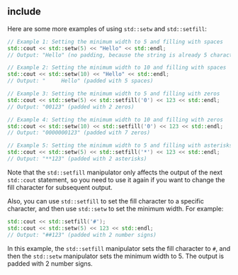 ## include <iomanip>
Here are some more examples of using `std::setw` and `std::setfill`:

```cpp
// Example 1: Setting the minimum width to 5 and filling with spaces
std::cout << std::setw(5) << "Hello" << std::endl;
// Output: "Hello" (no padding, because the string is already 5 characters long)

// Example 2: Setting the minimum width to 10 and filling with spaces
std::cout << std::setw(10) << "Hello" << std::endl;
// Output: "     Hello" (padded with 5 spaces)

// Example 3: Setting the minimum width to 5 and filling with zeros
std::cout << std::setw(5) << std::setfill('0') << 123 << std::endl;
// Output: "00123" (padded with 2 zeros)

// Example 4: Setting the minimum width to 10 and filling with zeros
std::cout << std::setw(10) << std::setfill('0') << 123 << std::endl;
// Output: "0000000123" (padded with 7 zeros)

// Example 5: Setting the minimum width to 5 and filling with asterisks
std::cout << std::setw(5) << std::setfill('*') << 123 << std::endl;
// Output: "**123" (padded with 2 asterisks)
```

Note that the `std::setfill` manipulator only affects the output of the next `std::cout` statement, so you need to use it again if you want to change the fill character for subsequent output.

Also, you can use `std::setfill` to set the fill character to a specific character, and then use `std::setw` to set the minimum width. For example:

```cpp
std::cout << std::setfill('#');
std::cout << std::setw(5) << 123 << std::endl;
// Output: "##123" (padded with 2 number signs)
```

In this example, the `std::setfill` manipulator sets the fill character to `#`, and then the `std::setw` manipulator sets the minimum width to 5. The output is padded with 2 number signs.